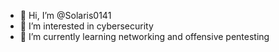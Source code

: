 - 👋 Hi, I’m @Solaris0141
- 👀 I’m interested in cybersecurity
- 🌱 I’m currently learning networking and offensive pentesting
 
 

<!---
Solaris0141/Solaris0141 is a ✨ special ✨ repository because its `README.md` (this file) appears on your GitHub profile.
You can click the Preview link to take a look at your changes.
--->
